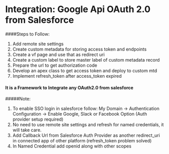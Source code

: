 # Integration: Google Api OAuth 2.0 from Salesforce

####Steps to Follow:
1. Add remote site settings
2. Create custom metadata for storing access token and endpoints 
3. Create a vf page and use that as redirect uri
4. Create a custom label to store master label of custom metadata record
5. Prepare the url to get authorization code
6. Develop an apex class to get access token and deploy to custom mtd
7. Implement refresh_token after access_token expired

#### It is a Framework to Integrate any OAuth2.0 from salesforce


#####Note:
1. To enable SSO login in salesforce follow:
My Domain -> Authentication Configuration -> Enable Google, Slack or Facebook Option (Auth provider setup required)
2. No need to use remote site settings and refresh for named credentials, it will take care.
3. Add Callback Url from Salesforce Auth Provider as another redirect_uri in connected app of other platform (refresh_token problem solved)
4. In Named Credential add openid along with other scopes
